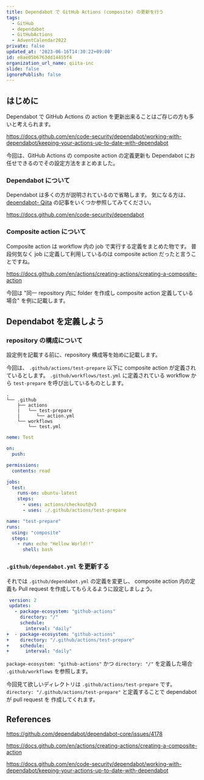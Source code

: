 ```yaml
---
title: Dependabot で GitHub Actions (composite) の更新を行う
tags:
  - GitHub
  - dependabot
  - GitHubActions
  - AdventCalendar2022
private: false
updated_at: '2023-06-16T14:30:22+09:00'
id: e8ae05b6763dd14455f4
organization_url_name: qiita-inc
slide: false
ignorePublish: false
---
```


## はじめに

Dependabot で GitHub Actions の action を更新出来ることはご存じの方も多いと考えられます。

https://docs.github.com/en/code-security/dependabot/working-with-dependabot/keeping-your-actions-up-to-date-with-dependabot

今回は、GitHub Actions の composite action の定義更新も Dependabot にお任せできるのでその設定方法をまとめました。

### Dependabot について

Dependabot は多くの方が説明されているので省略します。
気になる方は、 [deoendabot- Qiita](https://qiita.com/tags/dependabot) の記事をいくつか参照してみてください。

https://docs.github.com/en/code-security/dependabot

### Composite action について

Composite action は workflow 内の job で実行する定義をまとめた物です。
普段何気なく job に定義して利用しているのは composite action だったと言うことですね。

https://docs.github.com/en/actions/creating-actions/creating-a-composite-action

今回は "同一 repository 内に folder を作成し composite action 定義している場合" を例に記載します。

## Dependabot を定義しよう

### repository の構成について

設定例を記載する前に、repository 構成等を始めに記載します。

今回は、 `.github/actions/test-prepare` 以下に composite action が定義されているとします。
`.github/workflows/test.yml` に定義されている workflow から `test-prepare` を呼び出しているものとします。

```console
.
└── .github
    ├── actions
    |   └── test-prepare
    |      └── action.yml
    └── workflows
        └── test.yml
```

```yml:.github/workflows/test.yml
neme: Test

on:
  push:

permissions:
  contents: read

jobs:
  test:
    runs-on: ubuntu-latest
    steps:
      - uses: actions/checkout@v3
      - uses: ./.github/actions/test-prepare
```

```yml:.github/actions/test-prepare/action.yml
name: "test-prepare"
runs:
  using: "composite"
  steps:
    - run: echo "Hellow World!!"
      shell: bash
```

### `.github/dependabot.yml` を更新する

それでは `.github/dependabot.yml` の定義を変更し、 composite action 内の定義も Pull request を作成してもらえるように設定しましょう。

```diff_yaml:.github/dependabot.yml
 version: 2
 updates:
   - package-ecosystem: "github-actions"
     directory: "/"
     schedule:
       interval: "daily"
+  - package-ecosystem: "github-actions"
+    directory: "/.github/actions/test-prepare"
+    schedule:
+      interval: "daily"
```

`package-ecosystem: "github-actions"` かつ `directory: "/"` を定義した場合 `.github/workflows` を参照します。

今回見て欲しいディレクトリは `.github/actions/test-prepare` です。
`directory: "/.github/actions/test-prepare"` と定義することで dependabot が pull request を 作成してくれます。

## References

https://github.com/dependabot/dependabot-core/issues/4178

https://docs.github.com/en/actions/creating-actions/creating-a-composite-action

https://docs.github.com/en/code-security/dependabot/working-with-dependabot/keeping-your-actions-up-to-date-with-dependabot
